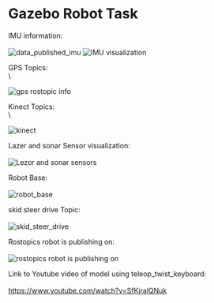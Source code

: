 # Gazebo Robot Task


IMU information: \
\
![data_published_imu](https://user-images.githubusercontent.com/88363398/152667478-e841abc0-14cf-4214-8466-27c9493b3e79.png)
![IMU visualization](https://user-images.githubusercontent.com/88363398/152667482-78ad03a2-302b-49db-bbb0-7603a56b0070.png)

GPS Topics:\
\

![gps rostopic info](https://user-images.githubusercontent.com/88363398/152667480-cdda99e4-aa6d-416b-bd24-f5b61dcbeac2.png)

Kinect Topics:\
\

![kinect](https://user-images.githubusercontent.com/88363398/152667483-6238e136-3e54-401f-a8d3-5fcac1393c27.png)

Lazer and sonar Sensor visualization:\
\
![Lezor and sonar sensors](https://user-images.githubusercontent.com/88363398/152667484-afc18697-7720-4e68-b650-84e436086529.png)

Robot Base:\
\
![robot_base](https://user-images.githubusercontent.com/88363398/152667485-7145eb7b-c15a-46bb-b8b4-b294e8af819c.png)

skid steer drive Topic: \
\
![skid_steer_drive](https://user-images.githubusercontent.com/88363398/152667488-f21de2fe-e0ab-4d1a-9268-0b25a737b745.png)

Rostopics robot is publishing on: \
\
![rostopics robot is publishing on](https://user-images.githubusercontent.com/88363398/152667487-d2648486-91b5-4014-90c1-bba15cf57571.png)

Link to Youtube video of model using teleop_twist_keyboard:\
\
https://www.youtube.com/watch?v=SfKjralQNuk
